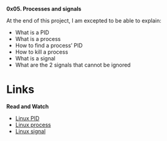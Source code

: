 **0x05. Processes and signals**

At the end of this project, I am excepted to be able to explain:
    
 -  What is a PID
 -  What is a process
 -  How to find a process’ PID
 -  How to kill a process
 -  What is a signal
 -  What are the 2 signals that cannot be ignored


# Links

**Read and Watch**

  - [Linux PID](https://alx-intranet.hbtn.io/rltoken/zh33PXDR6w_qyu7zXUezmw)
  - [Linux process](https://alx-intranet.hbtn.io/rltoken/px2TdWSjVO8i9SB5gHchAw)
  - [Linux signal](https://alx-intranet.hbtn.io/rltoken/0NIee0VXMrEp36CFR85GIA)

